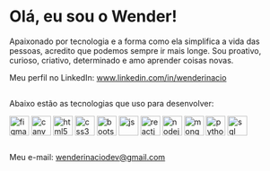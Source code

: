 # Olá, eu sou o Wender!

Apaixonado por tecnologia e a forma como ela simplifica a vida das pessoas, acredito
que podemos sempre ir mais longe. Sou proativo, curioso, criativo, determinado e amo aprender coisas novas.

Meu perfil no LinkedIn: www.linkedin.com/in/wenderinacio

##

Abaixo estão as tecnologias que uso para desenvolver:

<div>
  <img height="35px" align="center" alt="figma" src="https://img.shields.io/badge/figma-%23F24E1E.svg?style=for-the-badge&logo=figma&logoColor=white">
  <img height="35px" align="center" alt="canva" src="https://img.shields.io/badge/Canva-%2300C4CC.svg?style=for-the-badge&logo=Canva&logoColor=white">
  <img height="35px" align="center" alt="html5" src="https://img.shields.io/badge/HTML5-E34F26?style=for-the-badge&logo=html5&logoColor=white">
  <img height="35px" align="center" alt="css3" src="https://img.shields.io/badge/CSS3-1572B6?style=for-the-badge&logo=css3&logoColor=white">
  <img height="35px" align="center" alt="bootstrap" src="https://img.shields.io/badge/bootstrap-%23563D7C.svg?style=for-the-badge&logo=bootstrap&logoColor=white">
  <img height="35px" align="center" alt="js" src="https://img.shields.io/badge/JavaScript-F7DF1E?style=for-the-badge&logo=javascript&logoColor=black">
  <img height="35px" align="center" alt="reactjs" src="https://img.shields.io/badge/react-%2320232a.svg?style=for-the-badge&logo=react&logoColor=%2361DAFB">
  <img height="35px" align="center" alt="nodejs" src="https://img.shields.io/badge/node.js-6DA55F?style=for-the-badge&logo=node.js&logoColor=white">
  <img height="35px" align="center" alt="mongodb" src="https://img.shields.io/badge/MongoDB-%234ea94b.svg?style=for-the-badge&logo=mongodb&logoColor=white">
  <img height="35px"align="center" alt="python" src="https://img.shields.io/badge/python-3670A0?style=for-the-badge&logo=python&logoColor=ffdd54">
  <img height="35px" align="center" alt="sql" src="https://img.shields.io/badge/postgres-%23316192.svg?style=for-the-badge&logo=postgresql&logoColor=white">
</div>

##

Meu e-mail: wenderinaciodev@gmail.com
  
<!---
wenderinacio/wenderinacio is a ✨ special ✨ repository because its `README.md` (this file) appears on your GitHub profile.
You can click the Preview link to take a look at your changes.
--->
